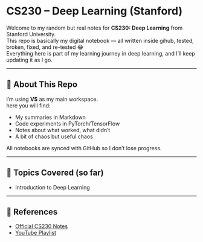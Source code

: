 #  CS230 – Deep Learning (Stanford)

Welcome to my random but real notes for **CS230: Deep Learning** from Stanford University.  
This repo is basically my digital notebook — all written inside gihub, tested, broken, fixed, and re-tested 😂  
Everything here is part of my learning journey in deep learning, and I’ll keep updating it as I go.

---

## 🧾 About This Repo

I’m using **VS** as my main workspace.  
here you will find: 
- My summaries in Markdown  
- Code experiments in PyTorch/TensorFlow  
- Notes about what worked, what didn’t  
- A bit of chaos but useful chaos  

All notebooks are synced with GitHub so I don’t lose progress.

---

## 🧠 Topics Covered (so far)

- Introduction to Deep Learning

---

## 🔗 References
-	[Official CS230 Notes](https://cs230.stanford.edu/syllabus/)
-	[YouTube Playlist](https://www.youtube.com/playlist?list=PLoROMvodv4rNRRGdS0rBbXOUGA0wjdh1X)
